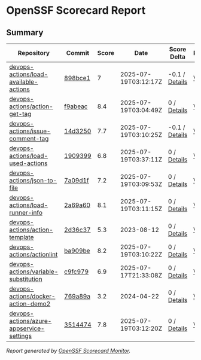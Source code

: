 # OpenSSF Scorecard Report

## Summary

| Repository | Commit | Score | Date | Score Delta | Report | StepSecurity |
| -- | -- | -- | -- | -- | -- | -- |
| [devops-actions/load-available-actions](https://github.com/devops-actions/load-available-actions) | [898bce1](https://github.com/devops-actions/load-available-actions/commit/898bce1b39834646882ce3017ced34b41948436a) | 7 | 2025-07-19T03:12:17Z | -0.1 / [Details](https://ossf.github.io/scorecard-visualizer/#/projects/github.com/devops-actions/load-available-actions/compare/898bce1b39834646882ce3017ced34b41948436a/898bce1b39834646882ce3017ced34b41948436a) | [View](https://ossf.github.io/scorecard-visualizer/#/projects/github.com/devops-actions/load-available-actions/commit/898bce1b39834646882ce3017ced34b41948436a) | [Fix it](https://app.stepsecurity.io/securerepo?repo=devops-actions/load-available-actions) |
| [devops-actions/action-get-tag](https://github.com/devops-actions/action-get-tag) | [f9abeac](https://github.com/devops-actions/action-get-tag/commit/f9abeac65dca96cd99c83fde64a56521b7e32703) | 8.4 | 2025-07-19T03:04:49Z | 0 / [Details](https://ossf.github.io/scorecard-visualizer/#/projects/github.com/devops-actions/action-get-tag/compare/8bbef881324aa60f826b2760ff66341cabcd61fb/f9abeac65dca96cd99c83fde64a56521b7e32703) | [View](https://ossf.github.io/scorecard-visualizer/#/projects/github.com/devops-actions/action-get-tag/commit/f9abeac65dca96cd99c83fde64a56521b7e32703) | [Fix it](https://app.stepsecurity.io/securerepo?repo=devops-actions/action-get-tag) |
| [devops-actions/issue-comment-tag](https://github.com/devops-actions/issue-comment-tag) | [14d3250](https://github.com/devops-actions/issue-comment-tag/commit/14d3250dcd65bda46f101e1bf7504ad7aa78de6d) | 7.7 | 2025-07-19T03:10:25Z | -0.1 / [Details](https://ossf.github.io/scorecard-visualizer/#/projects/github.com/devops-actions/issue-comment-tag/compare/d7519005f627170acffea5655adc112fcf2badbd/14d3250dcd65bda46f101e1bf7504ad7aa78de6d) | [View](https://ossf.github.io/scorecard-visualizer/#/projects/github.com/devops-actions/issue-comment-tag/commit/14d3250dcd65bda46f101e1bf7504ad7aa78de6d) | [Fix it](https://app.stepsecurity.io/securerepo?repo=devops-actions/issue-comment-tag) |
| [devops-actions/load-used-actions](https://github.com/devops-actions/load-used-actions) | [1909399](https://github.com/devops-actions/load-used-actions/commit/1909399d96a58d44af2392baed6b9d1434c28006) | 6.8 | 2025-07-19T03:37:11Z | 0 / [Details](https://ossf.github.io/scorecard-visualizer/#/projects/github.com/devops-actions/load-used-actions/compare/b9cc16598fd31325990742f7dc74f6ab3ac92d4c/1909399d96a58d44af2392baed6b9d1434c28006) | [View](https://ossf.github.io/scorecard-visualizer/#/projects/github.com/devops-actions/load-used-actions/commit/1909399d96a58d44af2392baed6b9d1434c28006) | [Fix it](https://app.stepsecurity.io/securerepo?repo=devops-actions/load-used-actions) |
| [devops-actions/json-to-file](https://github.com/devops-actions/json-to-file) | [7a09d1f](https://github.com/devops-actions/json-to-file/commit/7a09d1f922639084c2647fe47eaca2faa1bc24bc) | 7.2 | 2025-07-19T03:09:53Z | 0 / [Details](https://ossf.github.io/scorecard-visualizer/#/projects/github.com/devops-actions/json-to-file/compare/7a09d1f922639084c2647fe47eaca2faa1bc24bc/7a09d1f922639084c2647fe47eaca2faa1bc24bc) | [View](https://ossf.github.io/scorecard-visualizer/#/projects/github.com/devops-actions/json-to-file/commit/7a09d1f922639084c2647fe47eaca2faa1bc24bc) | [Fix it](https://app.stepsecurity.io/securerepo?repo=devops-actions/json-to-file) |
| [devops-actions/load-runner-info](https://github.com/devops-actions/load-runner-info) | [2a69a60](https://github.com/devops-actions/load-runner-info/commit/2a69a60050bdc39ea4a478c05f7bcc9176dde9d9) | 8.1 | 2025-07-19T03:11:15Z | 0 / [Details](https://ossf.github.io/scorecard-visualizer/#/projects/github.com/devops-actions/load-runner-info/compare/2a69a60050bdc39ea4a478c05f7bcc9176dde9d9/2a69a60050bdc39ea4a478c05f7bcc9176dde9d9) | [View](https://ossf.github.io/scorecard-visualizer/#/projects/github.com/devops-actions/load-runner-info/commit/2a69a60050bdc39ea4a478c05f7bcc9176dde9d9) | [Fix it](https://app.stepsecurity.io/securerepo?repo=devops-actions/load-runner-info) |
| [devops-actions/action-template](https://github.com/devops-actions/action-template) | [2d36c37](https://github.com/devops-actions/action-template/commit/2d36c375d37dfe4b9bd08bacb5bae3728b201d2f) | 5.3 | 2023-08-12 | 0 / [Details](https://ossf.github.io/scorecard-visualizer/#/projects/github.com/devops-actions/action-template/compare/2d36c375d37dfe4b9bd08bacb5bae3728b201d2f/2d36c375d37dfe4b9bd08bacb5bae3728b201d2f) | [View](https://ossf.github.io/scorecard-visualizer/#/projects/github.com/devops-actions/action-template/commit/2d36c375d37dfe4b9bd08bacb5bae3728b201d2f) | [Fix it](https://app.stepsecurity.io/securerepo?repo=devops-actions/action-template) |
| [devops-actions/actionlint](https://github.com/devops-actions/actionlint) | [ba909be](https://github.com/devops-actions/actionlint/commit/ba909bea2e763612998cf0a72d2bbc7aa4424b0e) | 8.2 | 2025-07-19T03:10:22Z | 0 / [Details](https://ossf.github.io/scorecard-visualizer/#/projects/github.com/devops-actions/actionlint/compare/ba909bea2e763612998cf0a72d2bbc7aa4424b0e/ba909bea2e763612998cf0a72d2bbc7aa4424b0e) | [View](https://ossf.github.io/scorecard-visualizer/#/projects/github.com/devops-actions/actionlint/commit/ba909bea2e763612998cf0a72d2bbc7aa4424b0e) | [Fix it](https://app.stepsecurity.io/securerepo?repo=devops-actions/actionlint) |
| [devops-actions/variable-substitution](https://github.com/devops-actions/variable-substitution) | [c9fc979](https://github.com/devops-actions/variable-substitution/commit/c9fc979fadd85575c6fd50dc9d135c1acead93b3) | 6.9 | 2025-07-17T21:33:08Z | 0 / [Details](https://ossf.github.io/scorecard-visualizer/#/projects/github.com/devops-actions/variable-substitution/compare/a0b06b2e1f3184e43595d05c363467ae40412fa3/c9fc979fadd85575c6fd50dc9d135c1acead93b3) | [View](https://ossf.github.io/scorecard-visualizer/#/projects/github.com/devops-actions/variable-substitution/commit/c9fc979fadd85575c6fd50dc9d135c1acead93b3) | [Fix it](https://app.stepsecurity.io/securerepo?repo=devops-actions/variable-substitution) |
| [devops-actions/docker-action-demo2](https://github.com/devops-actions/docker-action-demo2) | [769a89a](https://github.com/devops-actions/docker-action-demo2/commit/769a89a797cab9d4e9970ab2577d577f35f57656) | 3.2 | 2024-04-22 | 0 / [Details](https://ossf.github.io/scorecard-visualizer/#/projects/github.com/devops-actions/docker-action-demo2/compare/769a89a797cab9d4e9970ab2577d577f35f57656/769a89a797cab9d4e9970ab2577d577f35f57656) | [View](https://ossf.github.io/scorecard-visualizer/#/projects/github.com/devops-actions/docker-action-demo2/commit/769a89a797cab9d4e9970ab2577d577f35f57656) | [Fix it](https://app.stepsecurity.io/securerepo?repo=devops-actions/docker-action-demo2) |
| [devops-actions/azure-appservice-settings](https://github.com/devops-actions/azure-appservice-settings) | [3514474](https://github.com/devops-actions/azure-appservice-settings/commit/35144740117545a1a2b800729170d350329fb5ce) | 7.8 | 2025-07-19T03:12:20Z | 0 / [Details](https://ossf.github.io/scorecard-visualizer/#/projects/github.com/devops-actions/azure-appservice-settings/compare/2d7624f90c94609de7929c90ad4bb80bcb17a0b0/35144740117545a1a2b800729170d350329fb5ce) | [View](https://ossf.github.io/scorecard-visualizer/#/projects/github.com/devops-actions/azure-appservice-settings/commit/35144740117545a1a2b800729170d350329fb5ce) | [Fix it](https://app.stepsecurity.io/securerepo?repo=devops-actions/azure-appservice-settings) |

_Report generated by [OpenSSF Scorecard Monitor](https://github.com/ossf/scorecard-monitor)._
